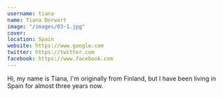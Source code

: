 ```yaml
---
username: tiana
name: Tiana Dorwart
image: "/images/03-1.jpg"
cover:
location: Spain
website: https://www.google.com
twitter: https://twitter.com
facebook: https://www.facebook.com
---
```


Hi, my name is Tiana, I'm originally from Finland, but I have been living in Spain for almost three years now.
